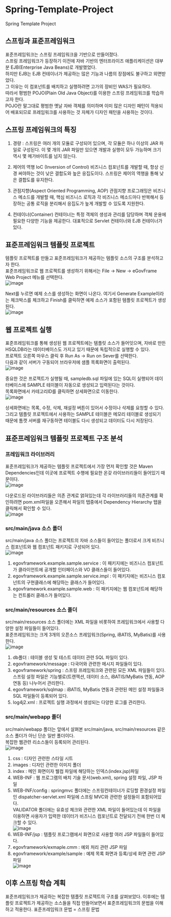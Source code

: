 # Spring-Template-Project
Spring Template Project

## 스프링과 표준프레임워크

표준프레임워크는 스프링 프레임워크을 기반으로 만들어졌다.   
스프링 프레임워크가 등장하기 이전에 자바 기반의 엔터프라이즈 애플리케이션은 대부분 EJB(Enterprise Java Beans)로 개발했었다.   
하지만 EJB는 EJB 컨테이너가 제공하는 많은 기능과 나름의 장점에도 불구하고 외면받았다.   
그 이유는 이 컴포넌트를 배치하고 실행하려면 고가의 장비인 WAS가 필요하다.   
따라서 평범한 POJO(Plain Old Java Object)를 이용한 스프링 프레임워크를 학습하고자 한다.   
POJO란 말그대로 평범한 옛날 자바 객체를 의미하며 이미 많은 디자인 패턴이 적용되어 배포되므로 프레임워크를 사용하는 것 자체가 디자인 패턴을 사용하는 것이다.   

## 스프링 프레임워크의 특징

1. 경량 : 스프링은 여러 개의 모듈로 구성되어 있으며, 각 모듈은 하나 이상의 JAR 파일로 구성된다. 이 몇 개의 JAR 파일만 있으면 개발과 실행이 모두 가능하며 크기 역시 몇 메가바이트를 넘지 않는다. 

2. 제어의 역행 IoC (Inversion of Control)
비즈니스 컴포넌트를 개발할 때, 항상 신경 써야하는 것이 낮은 결합도와 높은 응집도이다. 스프링은 제어의 역행을 통해 낮은 결합도를 유지한다.

3. 관점지향(Aspect Oriented Programming, AOP)
관점지향 프로그래밍은 비즈니스 메소드를 개발할 때, 핵심 비즈니스 로직과 각 비즈니스 메소드마다 반복해서 등장하는 공통 로직을 분리해서 응집도가 높게 개발할 수 있도록 지원한다.

4. 컨테이너(Container)
컨테이너는 특정 객체의 생성과 관리를 담당하며 객체 운용에 필요한 다양한 기능을 제공한다. 대표적으로 Servlet 컨테이너와 EJB 컨테이너가 있다.

## 표준프레임워크 템플릿 프로젝트

템플릿 프로젝트를 만들고 표준프레임워크가 제공하는 템플릿 소스의 구조를 분석하고자 한다.   
표준프레임워크로 웹 프로젝트를 생성하기 위해서는 File -> New -> eGovFrame Web Project 메뉴를 선택한다.   
![image](https://user-images.githubusercontent.com/58906858/181198501-d399501b-81f0-46fd-b7c0-63aa76339ea2.png)

Next를 누르면 예제 소스를 생성하는 화면이 나온다. 여기서 Generate Example이라는 체크박스를 체크하고 Finish를 클릭하면 예제 소스가 포함된 템플릿 프로젝트가 생성된다.   
![image](https://user-images.githubusercontent.com/58906858/181198659-dce5c137-7f33-454b-ba72-d1f59f094f9a.png)

## 웹 프로젝트 실행

표준프레임워크를 통해 생성된 웹 프로젝트에는 템플릿 소스가 들어잇으며, 자바로 만든 HSQLDB라는 데이터베이스도 가지고 있기 때문에 독립적으로 실행할 수 있다.   
프로젝트 오른쪽 마우스 클릭 후 Run As -> Run on Sever를 선택한다.   
다음과 같이 서버가 구동되어 브라우저에 샘플 목록화면이 출력된다.   
![image](https://user-images.githubusercontent.com/58906858/181200298-a3453d0b-5050-405a-bab9-413613f38555.png)

중요한 것은 프로젝트가 실행될 때, sampledb.sql 파일에 있는 SQL이 실행되어 데이터베이스에 SAMPLE 테이블이 자동으로 생성되고 입력된다는 것이다.   
목록화면에서 카테고리ID를 클릭하면 상세화면으로 이동한다.   
![image](https://user-images.githubusercontent.com/58906858/181201412-f907b011-86b9-47b1-b48f-e60ebc09a314.png)

상세화면에는 목록, 수정, 삭제, 재설정 버튼이 있어서 수정이나 삭제를 요청할 수 있다.   
그리고 템플릿 프로젝트에서 사용하는 SAMPLE 테이블은 메모리 테이블로 생성되기 때문에 톰캣 서버를 재구동하면 테이블도 다시 생성되고 데이터도 다시 저장된다.   

## 표준프레임워크 템플릿 프로젝트 구조 분석

### 프레임워크 라이브러리
표준프레임워크가 제공하는 템플릿 프로젝트에서 가장 먼저 확인할 것은 Maven Dependencies인데 이곳에 프로젝트 수행에 필요한 온갖 라이브러리들이 들어있기 때문이다.   
![image](https://user-images.githubusercontent.com/58906858/181411063-ed1da0ba-9aea-484e-bccd-5f11532d97c8.png)

다운로드된 라이브러리들은 의존 관계로 얽혀있는데 각 라이브러리들의 의존관계를 확인하려면 pom.xml파일을 오픈해서 파일의 탭중에서 Dependency Hierarchy 탭을 클릭해서 확인할 수 있다.   
![image](https://user-images.githubusercontent.com/58906858/181411232-07c231d3-97a9-4c9c-a9d9-be39965e5093.png)

### src/main/java 소스 폴더

src/main/java 소스 폴더는 프로젝트의 자바 소스들이 들어있는 폴더로서 크게 비즈니스 컴포넌트와 웹 컴포넌트 패키지로 구성되어 있다.   
![image](https://user-images.githubusercontent.com/58906858/181411667-6d6ec92b-672b-4954-9273-f50b7076f921.png)

1. egovframework.example.sample.service : 이 패키지에는 비즈니스 컴포넌트가 클라이언트에 공개할 인터페이스와 VO 클래스들이 들어있다.
2. egovframework.example.sample.service.impl : 이 패키지에는 비즈니스 컴포넌트의 구현클래스에 해당하는 클래스가 들어있다.
3. egovframework.example.sample.web : 이 패키지에는 웹 컴포넌트에 해당하는 컨트롤러 클래스가 들어있다.

### src/main/resources 소스 폴더

src/main/resources 소스 폴더에는 XML 파일을 비롯하여 프레임워크에서 사용할 다양한 설정 파일들이 들어있다.   
표준프레임워크는 크게 3개의 오픈소스 프레임워크(Spring, iBATIS, MyBatis)를 사용한다.   
![image](https://user-images.githubusercontent.com/58906858/181412200-c5751a37-16ab-422f-a003-6217b149d5d1.png)

1. db폴더 : 테이블 생성 및 테스트 데이터 관련 SQL 파일이 있다.
2. egovframework/message : 다국어와 관련한 메시지 파일들이 있다.
3. egovframework/spring : 스프링 프레임워크와 관련된 모든 XML 파일들이 있다. 스프링 설정 파일은 기능별로(트랜잭션, 데이터 소스, iBATIS/MyBatis 연동, AOP 연동 등) 나누어서 관리한다.
4. egovframework/sqlmap : iBATIS, MyBatis 연동과 관련된 메인 설정 파일들과 SQL 파일들이 등록되어 있다.
5. log4j2.xml : 프로젝트 실행 과정에서 생성되는 다양한 로그를 관리한다.

### src/main/webapp 폴더

src/main/webapp 폴더는 앞에서 살펴본 src/main/java, src/main/resources 같은 소스 폴더가 아닌 단순 일반 폴더이다.   
복잡한 웹관련 리소스들이 등록되어 관리된다.   
![image](https://user-images.githubusercontent.com/58906858/181412916-1495d991-a5e9-437b-a133-653862d97688.png)

1. css : 디자인 관련한 스타일 시트
2. images : 디자인 관련한 이미지 폴더
3. index : 메인 화면이자 웰컴 파일에 해당하는 인덱스(index.jsp)파일
4. WEB-INF : 웹 프로그램의 배치 기술 문서(web.xml), spring 설정 파일, JSP 파일   
5. WEB-INF/config : springmvc 폴더에는 스프링컨테이너가 로딩할 환경설정 파일인 dispatcher-servlet.xml 파일에 스프링 MVC와 관련한 설정들이 포함되어있다.   
VALIDATOR 폴더에는 유효성 체크와 관련한 XML 파일이 들어있는데 이 파일을 이용하면 사용자가 입력한 데이터가 비즈니스 컴포넌트로 전달되기 전에 한번 더 체크할 수 있다.   
![image](https://user-images.githubusercontent.com/58906858/181413230-38225b46-b6bd-4bdd-b536-04e7471fb8b2.png)
6. WEB-INF/jsp : 템플릿 프로그램에서 화면으로 사용할 여러 JSP 파일들이 들어있다.   
1. egovframework/exmaple.cmm : 예외 처리 관련 JSP 파일
2. egovframework/example/sample : 예제 목록 화면과 등록/상세 화면 관련 JSP 파일   
![image](https://user-images.githubusercontent.com/58906858/181413508-46e906c3-be7d-4ccb-a6bc-dce680f871aa.png)

## 이후 스프링 학습 계획

표준프레임워크가 제공하는 복잡한 템플릿 프로젝트의 구조를 살펴보았다. 이후에는 템플릿 프로젝트가 제공하는 소스들을 직접 만들어보면서 표준프레임워크의 문법을 이해하고 적용한다. 표준프레임워크 문법 = 스프링 문법
